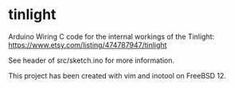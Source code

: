 # tinlight

Arduino Wiring C code for the internal workings of the Tinlight:
https://www.etsy.com/listing/474787947/tinlight

See header of src/sketch.ino for more information.

This project has been created with vim and inotool on FreeBSD 12.
